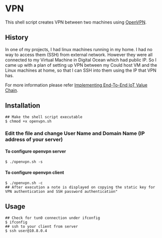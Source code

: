 # VPN

This shell script creates VPN between two machines using [OpenVPN](https://en.wikipedia.org/wiki/OpenVPN).

## History

In one of my projects, I had linux machines running in my home. I had no way to access them (SSH) from external network. However they were all connected to my Virtual Machine in Digital Ocean which had public IP. So I came up with a plan of setting up VPN between my Could host VM and the Linux machines at home, so that I can SSH into them using the IP that VPN has.

For more information please refer [Implementing End-To-End IoT Value Chain](https://raghavendramanjegowda.com/wp/smartplatformdevelopment-endtoend/).

## Installation

```shell
## Make the shell script executable
$ chmod +x openvpn.sh
```
### Edit the file and change User Name and Domain Name (IP address of your server)

#### To configure openvpn server

```shell
$ ./openvpn.sh -s
```
#### To configure openvpn client

```shell
$ ./openvpn.sh -c
## After execution a note is displayed on copying the static key for VPN authentication and SSH password authentication"
```


## Usage

```shell
## Check for tun0 connection under ifconfig
$ ifconfig
## ssh to your client from server
$ ssh user@10.8.0.4
```

